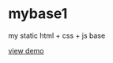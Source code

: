 # mybase1
my static html + css + js base

[view demo](https://johndoenma.github.io/mybase1/ "mybase 1 demo")

